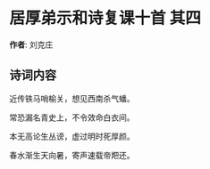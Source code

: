 # 居厚弟示和诗复课十首  其四

**作者**: 刘克庄

## 诗词内容

近传铁马哨榆关，想见西南杀气蟠。

常恐漏名青史上，不令效命白衣间。

本无高论生丛谤，虚过明时死厚颜。

春水渐生天向暑，寄声速载帝羓还。


